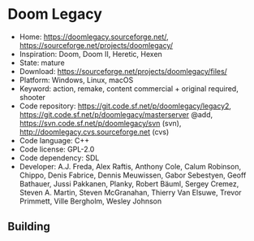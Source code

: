 # Doom Legacy

- Home: https://doomlegacy.sourceforge.net/, https://sourceforge.net/projects/doomlegacy/
- Inspiration: Doom, Doom II, Heretic, Hexen
- State: mature
- Download: https://sourceforge.net/projects/doomlegacy/files/
- Platform: Windows, Linux, macOS
- Keyword: action, remake, content commercial + original required, shooter
- Code repository: https://git.code.sf.net/p/doomlegacy/legacy2, https://git.code.sf.net/p/doomlegacy/masterserver @add, https://svn.code.sf.net/p/doomlegacy/svn (svn), http://doomlegacy.cvs.sourceforge.net (cvs)
- Code language: C++
- Code license: GPL-2.0
- Code dependency: SDL
- Developer: A.J. Freda, Alex Raftis, Anthony Cole, Calum Robinson, Chippo, Denis Fabrice, Dennis Meuwissen, Gabor Sebestyen, Geoff Bathauer, Jussi Pakkanen, Planky, Robert Bäuml, Sergey Cremez, Steven A. Martin, Steven McGranahan, Thierry Van Elsuwe, Trevor Primmett, Ville Bergholm, Wesley Johnson

## Building
